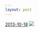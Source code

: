 ```yaml
---
layout: post
---
```


<p>
  <time><a href="/106">2013-10-18</a></time>
  <a href="/106"><img src="{{ site.assets_url }}/106-640.jpg" srcset="{{ site.assets_url }}/106-1280.jpg 1280w, {{ site.assets_url }}/106-960.jpg 960w, {{ site.assets_url }}/106-640.jpg 640w, {{ site.assets_url }}/106-320.jpg 320w" sizes="(min-width: 700px) 50vw, calc(100vw - 2rem)" /></a>
</p>
